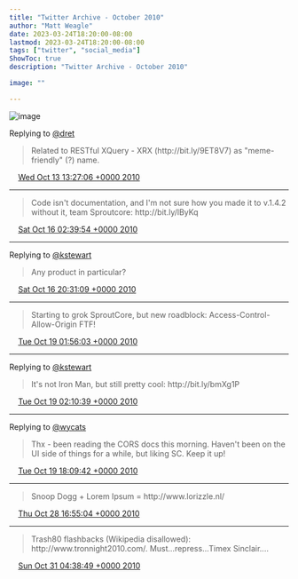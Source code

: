 ```yaml
---
title: "Twitter Archive - October 2010"
author: "Matt Weagle"
date: 2023-03-24T18:20:00-08:00
lastmod: 2023-03-24T18:20:00-08:00
tags: ["twitter", "social_media"]
ShowToc: true
description: "Twitter Archive - October 2010"

image: ""

---
```

![image](/sadtwitterbird3.jpg)

Replying to [@dret](https://twitter.com/dret/status/27208545594)

> Related to RESTful XQuery \- XRX \(http://bit\.ly/9ET8V7\) as "meme\-friendly" \(?\) name\.

<img src="./media/tweet.ico" width="12" /> [Wed Oct 13 13:27:06 +0000 2010](https://twitter.com/mweagle/status/27240705584)

----

> Code isn't documentation, and I'm not sure how you made it to v\.1\.4\.2 without it, team Sproutcore: http://bit\.ly/lByKq

<img src="./media/tweet.ico" width="12" /> [Sat Oct 16 02:39:54 +0000 2010](https://twitter.com/mweagle/status/27503005016)

----

Replying to [@kstewart](https://twitter.com/kstewart/status/27566737790)

> Any product in particular?

<img src="./media/tweet.ico" width="12" /> [Sat Oct 16 20:31:09 +0000 2010](https://twitter.com/mweagle/status/27573006042)

----

> Starting to grok SproutCore, but new roadblock: Access\-Control\-Allow\-Origin FTF\!

<img src="./media/tweet.ico" width="12" /> [Tue Oct 19 01:56:03 +0000 2010](https://twitter.com/mweagle/status/27792307655)

----

Replying to [@kstewart](https://twitter.com/kstewart/status/27792098461)

> It's not Iron Man, but still pretty cool: http://bit\.ly/bmXg1P

<img src="./media/tweet.ico" width="12" /> [Tue Oct 19 02:10:39 +0000 2010](https://twitter.com/mweagle/status/27793460773)

----

Replying to [@wycats](https://twitter.com/wycats/status/27831717696)

> Thx \- been reading the CORS docs this morning\.  Haven't been on the UI side of things for a while, but liking SC\.  Keep it up\!

<img src="./media/tweet.ico" width="12" /> [Tue Oct 19 18:09:42 +0000 2010](https://twitter.com/mweagle/status/27856273094)

----

> Snoop Dogg \+ Lorem Ipsum \= http://www\.lorizzle\.nl/

<img src="./media/tweet.ico" width="12" /> [Thu Oct 28 16:55:04 +0000 2010](https://twitter.com/mweagle/status/29006439217)

----

> Trash80 flashbacks \(Wikipedia disallowed\): http://www\.tronnight2010\.com/\.  Must\.\.\.repress\.\.\.Timex Sinclair\.\.\.\.

<img src="./media/tweet.ico" width="12" /> [Sun Oct 31 04:38:49 +0000 2010](https://twitter.com/mweagle/status/29247516808)